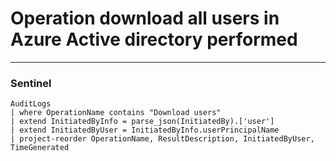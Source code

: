 # Operation download all users in Azure Active directory performed
----
### Sentinel
```
AuditLogs
| where OperationName contains "Download users"
| extend InitiatedByInfo = parse_json(InitiatedBy).['user']
| extend InitiatedByUser = InitiatedByInfo.userPrincipalName
| project-reorder OperationName, ResultDescription, InitiatedByUser, TimeGenerated

```
